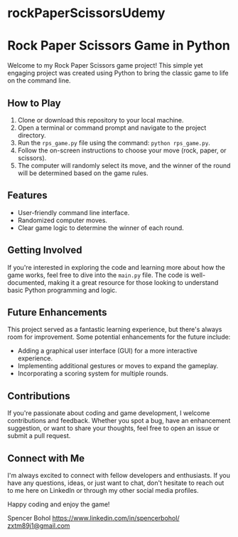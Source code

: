 # rockPaperScissorsUdemy

# Rock Paper Scissors Game in Python

Welcome to my Rock Paper Scissors game project! This simple yet engaging project was created using Python to bring the classic game to life on the command line.

## How to Play

1. Clone or download this repository to your local machine.
2. Open a terminal or command prompt and navigate to the project directory.
3. Run the `rps_game.py` file using the command: `python rps_game.py`.
4. Follow the on-screen instructions to choose your move (rock, paper, or scissors).
5. The computer will randomly select its move, and the winner of the round will be determined based on the game rules.

## Features

- User-friendly command line interface.
- Randomized computer moves.
- Clear game logic to determine the winner of each round.

## Getting Involved

If you're interested in exploring the code and learning more about how the game works, feel free to dive into the `main.py` file. The code is well-documented, making it a great resource for those looking to understand basic Python programming and logic.

## Future Enhancements

This project served as a fantastic learning experience, but there's always room for improvement. Some potential enhancements for the future include:

- Adding a graphical user interface (GUI) for a more interactive experience.
- Implementing additional gestures or moves to expand the gameplay.
- Incorporating a scoring system for multiple rounds.

## Contributions

If you're passionate about coding and game development, I welcome contributions and feedback. Whether you spot a bug, have an enhancement suggestion, or want to share your thoughts, feel free to open an issue or submit a pull request.

## Connect with Me

I'm always excited to connect with fellow developers and enthusiasts. If you have any questions, ideas, or just want to chat, don't hesitate to reach out to me here on LinkedIn or through my other social media profiles.

Happy coding and enjoy the game!

Spencer Bohol
https://www.linkedin.com/in/spencerbohol/
zxtm89j1@gmail.com
